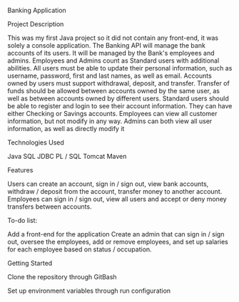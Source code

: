 Banking Application

Project Description

This was my first Java project so it did not contain any front-end, it was solely a console application. 
The Banking API will manage the bank accounts of its users. It will be managed by the Bank's employees and admins. 
Employees and Admins count as Standard users with additional abilities.
All users must be able to update their personal information, such as username, password, first and last names, as well as email. 
Accounts owned by users must support withdrawal, deposit, and transfer. 
Transfer of funds should be allowed between accounts owned by the same user, as well as between accounts owned by different users.
Standard users should be able to register and login to see their account information. They can have either Checking or Savings accounts. 
Employees can view all customer information, but not modify in any way. Admins can both view all user information, as well as directly modify it

Technologies Used

Java
SQL
JDBC
PL / SQL
Tomcat
Maven

Features

Users can create an account, sign in / sign out, view bank accounts, withdraw / deposit from the account, transfer money to another account. 
Employees can sign in / sign out, view all users and accept or deny money transfers between accounts.

To-do list:

Add a front-end for the application
Create an admin that can sign in / sign out, oversee the employees, add or remove employees, and set up salaries for each employee based on status / occupation.

Getting Started

Clone the repository through GitBash

Set up environment variables through run configuration
